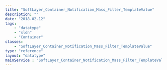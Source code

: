 ```yaml
---
title: "SoftLayer_Container_Notification_Mass_Filter_TemplateValue"
description: ""
date: "2018-02-12"
tags:
    - "datatype"
    - "sldn"
    - "Container"
classes:
    - "SoftLayer_Container_Notification_Mass_Filter_TemplateValue"
type: "reference"
layout: "datatype"
mainService : "SoftLayer_Container_Notification_Mass_Filter_TemplateValue"
---
```


